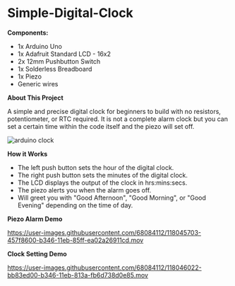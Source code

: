 # Simple-Digital-Clock

**Components:**
- 1x Arduino Uno
- 1x Adafruit Standard LCD - 16x2
- 2x 12mm Pushbutton Switch
- 1x Solderless Breadboard
- 1x Piezo
- Generic wires

**About This Project**

A simple and precise digital clock for beginners to build with no resistors, potentiometer, or RTC required. It is not a complete alarm clock but you can set a certain time within the code itself and the piezo will set off.

![arduino clock](https://user-images.githubusercontent.com/68084112/118043581-8fb33800-b343-11eb-9824-da9f8f355b1e.png)


**How it Works**

- The left push button sets the hour of the digital clock.
- The right push button sets the minutes of the digital clock.
- The LCD displays the output of the clock in hrs:mins:secs.
- The piezo alerts you when the alarm goes off.
- Will greet you with "Good Afternoon", "Good Morning", or "Good Evening" depending on the time of day.

**Piezo Alarm Demo**

https://user-images.githubusercontent.com/68084112/118045703-457f8600-b346-11eb-85ff-ea02a26911cd.mov

**Clock Setting Demo**

https://user-images.githubusercontent.com/68084112/118046022-bb83ed00-b346-11eb-813a-fb6d738d0e85.mov



